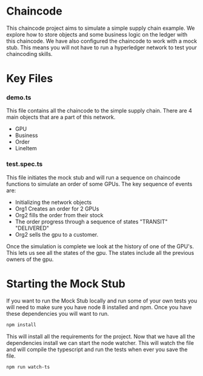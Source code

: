 # Chaincode

This chaincode project aims to simulate a simple supply chain example. We explore how to store objects and some business logic on the ledger with this chaincode. We have also configured the chaincode to work with a mock stub. This means you will not have to run a hyperledger network to test your chaincoding skills.


# Key Files
### demo.ts
This file contains all the chaincode to the simple supply chain. There are 4 main objects that are a part of this network. 
- GPU
- Business
- Order
- LineItem

### test.spec.ts
This file initiates the mock stub and will run a sequence on chaincode functions to simulate an order of some GPUs. The key sequence of events are:
- Initializing the network objects
- Org1 Creates an order for 2 GPUs
- Org2 fills the order from their stock
- The order progress through a sequence of states "TRANSIT" "DELIVERED"
- Org2 sells the gpu to a customer.

Once the simulation is complete we look at the history of one of the GPU's. This lets us see all the states of the gpu. The states include all the previous owners of the gpu. 

# Starting the Mock Stub
If you want to run the Mock Stub locally and run some of your own tests you will need to make sure you have node 8 installed and npm. Once you have these dependencies you will want to run. 
``` sh
npm install
```

This will install all the requirements for the project.
Now that we have all the dependencies install we can start the node watcher. This will watch the file and will compile the typescript and run the tests when ever you save the file. 
``` sh
npm run watch-ts
```
